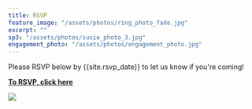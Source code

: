 ```yaml
---
title: RSVP
feature_image: "/assets/photos/ring_photo_fade.jpg"
excerpt: ""
sp3: "/assets/photos/susie_photo_3.jpg"
engagement_photo: "/assets/photos/engagement_photo.jpg"
---
```


Please RSVP below by {{site.rsvp_date}} to let us know if you're coming!

**<a href="https://forms.gle/bwfXUfG66yyAW1Fn9">To RSVP, click here</a>**

<img
src="{{ page.engagement_photo | prepend: site.baseurl | replace: '//', '/' }}"
/>

